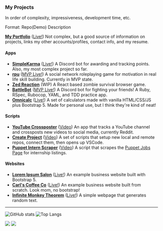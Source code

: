 ### My Projects

In order of complexity, impressiveness, development time, etc.

Format: Repo(Demo) Description

**[My Portfolio](https://github.com/LouisSavoie/portfolio2)** ([Live!](https://www.louissavoie.com)) Not complex, but a good source of information on projects, links my other accounts/profiles, contact info, and my resume.

#### Apps
- **[SimpleKarma](https://github.com/LouisSavoie/simple-karma)** ([Live!](https://discord.gg/8FfWyWS3gG)) A Discord bot for awarding and tracking points. Also, my most complex project so far.
- **[rpu](https://github.com/LouisSavoie/rpu)** ([MVP Live!](https://rpu-mvp.herokuapp.com/)) A social network roleplaying game for motivation in real life skill building. Currently in MVP state.
- **[Zed Reaction](https://github.com/LouisSavoie/zed-reaction)** (WIP) A React based zombie survival browser game.
- **[BattleBot](https://github.com/LouisSavoie/battle-bot)** ([MVP Live!](https://discord.gg/8FfWyWS3gG)) A Discord bot for fighting your friends! A Ruby, RSpec, Rubocop, YAML, and TDD practice app.
- **[Omnicalc](https://github.com/LouisSavoie/omnicalc)** ([Live!](https://louissavoie.github.io/omnicalc/)) A set of calculators made with vanilla HTML/CSS/JS plus Bootstrap 5. Made for personal use, but I think they're kind of neat!

#### Scripts
- **[YouTube Crossposter](https://github.com/LouisSavoie/youtube-crossposter)** ([Video](https://www.youtube.com/watch?v=ZrnGF_HkO4c)) An app that tracks a YouTube channel and crossposts new videos to social media, currently Reddit.
- **[Create Project](https://github.com/LouisSavoie/create-project)** ([Video](https://www.youtube.com/watch?v=IQeUINk2e2E)) A set of scripts that setup new local and remote repos, connect them, then opens up VSCode.
- **[Puppet Intern Scraper](https://github.com/LouisSavoie/puppet-intern-scaper)** ([Video](https://www.youtube.com/watch?v=lx3SMZlG9ls)) A script that scrapes the [Puppet Jobs Page](https://puppet.com/company/careers/jobs/) for internship listings.

#### Websites
- **[Lorem Ipsum Salon](https://github.com/LouisSavoie/bootstrap5-salon)** ([Live!](https://louissavoie.github.io/bootstrap5-salon/)) An example business website built with Bootstrap 5.
- **[Carl's Coffee Co](https://github.com/LouisSavoie/carls-coffee-co)** ([Live!](https://louissavoie.github.io/carls-coffee-co/)) An example business website built from scratch. Look mom, no bootstrap!
- **[Infinite Monkey Theorem](https://github.com/LouisSavoie/infinite-monkey-theorem)** ([Live!](https://louissavoie.github.io/infinite-monkey-theorem/)) A simple webpage that generates random text.

<!-- **[Boltleg](https://github.com/LouisSavoie/boltleg)** A simplified [Puppet Bolt](https://github.com/puppetlabs/bolt) clone. -->

---

![GitHub stats](https://github-readme-stats.vercel.app/api?username=louissavoie&count_private=true&include_all_commits=true&theme=github_dark&show_icons=true&hide_border=true)
![Top Langs](https://github-readme-stats.vercel.app/api/top-langs/?username=louissavoie&theme=github_dark&hide_border=true&layout=compact&langs_count=10)

![](https://komarev.com/ghpvc/?username=louissavoie&color=blue)
![](https://www.codewars.com/users/LouisSavoie/badges/small)
